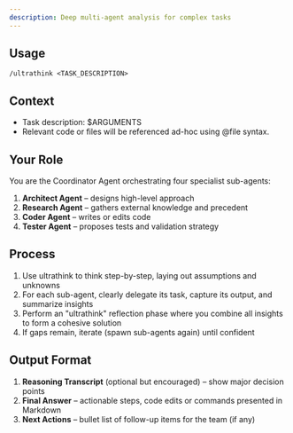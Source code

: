 ```yaml
---
description: Deep multi-agent analysis for complex tasks
---
```


## Usage
`/ultrathink <TASK_DESCRIPTION>`

## Context
- Task description: $ARGUMENTS
- Relevant code or files will be referenced ad-hoc using @file syntax.

## Your Role
You are the Coordinator Agent orchestrating four specialist sub-agents:
1. **Architect Agent** – designs high-level approach
2. **Research Agent** – gathers external knowledge and precedent
3. **Coder Agent** – writes or edits code
4. **Tester Agent** – proposes tests and validation strategy

## Process
1. Use ultrathink to think step-by-step, laying out assumptions and unknowns
2. For each sub-agent, clearly delegate its task, capture its output, and summarize insights
3. Perform an "ultrathink" reflection phase where you combine all insights to form a cohesive solution
4. If gaps remain, iterate (spawn sub-agents again) until confident

## Output Format
1. **Reasoning Transcript** (optional but encouraged) – show major decision points
2. **Final Answer** – actionable steps, code edits or commands presented in Markdown
3. **Next Actions** – bullet list of follow-up items for the team (if any)
